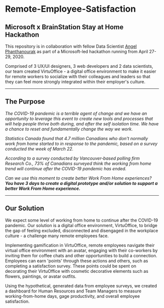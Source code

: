 # Remote-Employee-Satisfaction
## Microsoft x BrainStation Stay at Home Hackathon

This repository is in collaboration with fellow Data Scientist <a href="https://github.com/angelphanth">Angel Phanthanourak</a> as part of a Microsoft-led hackathon running from April 27-29, 2020.

Comprised of 3 UX/UI designers, 3 web developers and 2 data scientists, our team created VirtuOffice - a digital office environment to make it easier for remote workers to socialize with their colleagues and leaders so that they can feel more strongly integrated within their employer's culture.

---

## The Purpose

<i>The COVID-19 pandemic is a terrible agent of change and we have an opportunity to leverage this event to create new tools and processes that will help people thrive both during, and after the self isolation time. We have a chance to reset and fundamentally change the way we work.</i>

<i>Statistics Canada found that 4.7 million Canadians who don't normally work from home started to in response to the pandemic, based on a survey conducted the week of March 22.</i>

<i>According to a survey conducted by Vancouver-based polling firm Research Co., 73% of Canadians surveyed think the working from home trend will continue after the COVID-19 pandemic has ended.</i>
  
<i>Can we use this moment to create better Work From Home experiences? <strong>You have 3 days to create a digital prototype and/or solution to support a better Work From Home experience.</strong></i>

---

## Our Solution

We expect some level of working from home to continue after the COVID-19 pandemic. Our solution is a digital office environment, VirtuOffice, to bridge the gap of feeling excluded, disconnected and disengaged in the workplace culture - a challenge many remote employees face.

Implementing gamification in VirtuOffice, remote employees navigate their virtual office environment with an avatar, engaging with their co-workers by inviting them for coffee chats and other opportunities to build a connection. Employees can earn 'points' through these actions and others, such as completing a satisfaction survey. These points could be spent on decorating their VirtuOffice with cosmetic decorative elements such as flowers, paintings, or avatar outfits.

Using the hypothetical, generated data from employee surveys, we created a dashboard for Human Resources and Team Managers to measure working-from-home days, gage productivity, and overall employee satisfaction.
